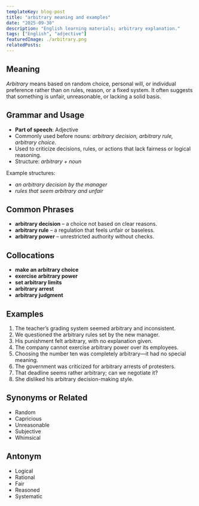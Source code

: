 ```yaml
---
templateKey: blog-post
title: "arbitrary meaning and examples"
date: "2025-09-30"
description: "English learning materials; arbitrary explanation."
tags: ["English", "adjective"]
featuredImage: ./arbitrary.png
relatedPosts:
---
```


## Meaning

_Arbitrary_ means based on random choice, personal will, or individual preference rather than on rules, reason, or a fixed system.
It often suggests that something is unfair, unreasonable, or lacking a solid basis.

## Grammar and Usage

- **Part of speech**: Adjective
- Commonly used before nouns: _arbitrary decision, arbitrary rule, arbitrary choice_.
- Used to criticize decisions, rules, or actions that lack fairness or logical reasoning.
- Structure: _arbitrary + noun_

Example structures:

- _an arbitrary decision by the manager_
- _rules that seem arbitrary and unfair_

## Common Phrases

- **arbitrary decision** – a choice not based on clear reasons.
- **arbitrary rule** – a regulation that feels unfair or baseless.
- **arbitrary power** – unrestricted authority without checks.

## Collocations

- **make an arbitrary choice**
- **exercise arbitrary power**
- **set arbitrary limits**
- **arbitrary arrest**
- **arbitrary judgment**

## Examples

1. The teacher’s grading system seemed arbitrary and inconsistent.
2. We questioned the arbitrary rules set by the new manager.
3. His punishment felt arbitrary, with no explanation given.
4. The company cannot exercise arbitrary power over its employees.
5. Choosing the number ten was completely arbitrary—it had no special meaning.
6. The government was criticized for arbitrary arrests of protesters.
7. That deadline seems rather arbitrary; can we negotiate it?
8. She disliked his arbitrary decision-making style.

## Synonyms or Related

- Random
- Capricious
- Unreasonable
- Subjective
- Whimsical

## Antonym

- Logical
- Rational
- Fair
- Reasoned
- Systematic
